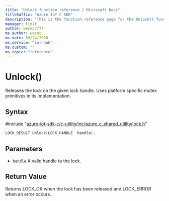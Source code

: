 ```yaml
---                             
title: "Unlock function reference | Microsoft Docs" 
titleSuffix: "Azure IoT C SDK"            
description: "This is the function reference page for the Unlock() function in the Azure IoT C SDK. This SDK is used with Azure IoT Hub and Azure IoT Hub Device Provisioning Service"            
manager: timlt                 
author: wesmc7777              
ms.author: wesmc               
ms.date: 09/24/2020                    
ms.service: "iot-hub"             
ms.custom: ""                
ms.topic: "reference"        
---                            
```


# Unlock()

Releases the lock on the given lock handle. Uses platform specific mutex primitives in its implementation.

## Syntax

\#include "[azure-iot-sdk-c/c-utility/inc/azure_c_shared_utility/lock.h](../lock-h.md)"  
```C
LOCK_RESULT Unlock(LOCK_HANDLE  handle);
```

## Parameters
* `handle` A valid handle to the lock.

## Return Value
Returns LOCK_OK when the lock has been released and LOCK_ERROR when an error occurs.

